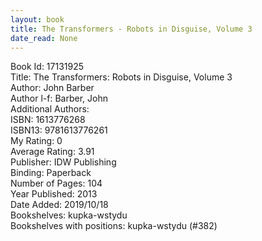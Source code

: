 ```yaml
---
layout: book
title: The Transformers - Robots in Disguise, Volume 3
date_read: None
---
```


Book Id: 17131925<br />
Title: The Transformers: Robots in Disguise, Volume 3<br />
Author: John Barber<br />
Author l-f: Barber, John<br />
Additional Authors: <br />
ISBN: 1613776268<br />
ISBN13: 9781613776261<br />
My Rating: 0<br />
Average Rating: 3.91<br />
Publisher: IDW Publishing<br />
Binding: Paperback<br />
Number of Pages: 104<br />
Year Published: 2013<br />
Date Added: 2019/10/18<br />
Bookshelves: kupka-wstydu<br />
Bookshelves with positions: kupka-wstydu (#382)<br />

